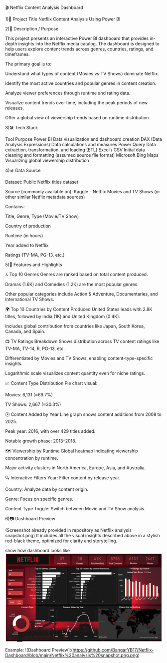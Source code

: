 🎬 Netflix Content Analysis Dashboard

1)📌 Project Title
Netflix Content Analysis Using Power BI


2)📝 Description / Purpose

This project presents an interactive Power BI dashboard that provides in-depth insights into the Netflix media catalog. The dashboard is designed to help users explore content trends across genres, countries, ratings, and timeframes.

The primary goal is to:

Understand what types of content (Movies vs TV Shows) dominate Netflix.

Identify the most active countries and popular genres in content creation.

Analyze viewer preferences through runtime and rating data.

Visualize content trends over time, including the peak periods of new releases.

Offer a global view of viewership trends based on runtime distribution.


3)🛠️ Tech Stack

Tool	Purpose
Power BI	Data visualization and dashboard creation
DAX (Data Analysis Expressions)	Data calculations and measures
Power Query	Data extraction, transformation, and loading (ETL)
Excel / CSV	Initial data cleaning and formatting (assumed source file format)
Microsoft Bing Maps	Visualizing global viewership distribution

4)📊 Data Source

Dataset: Public Netflix titles dataset

Source (commonly available on): Kaggle - Netflix Movies and TV Shows (or other similar Netflix metadata sources)

Contains:

Title, Genre, Type (Movie/TV Show)

Country of production

Runtime (in hours)

Year added to Netflix

Ratings (TV-MA, PG-13, etc.)


5)🌟 Features and Highlights

🔝 Top 10 Genres
Genres are ranked based on total content produced.

Dramas (1.6K) and Comedies (1.2K) are the most popular genres.

Other popular categories include Action & Adventure, Documentaries, and International TV Shows.

🌍 Top 10 Countries by Content Produced
United States leads with 2.8K titles, followed by India (1K) and United Kingdom (0.4K).

Includes global contribution from countries like Japan, South Korea, Canada, and Spain.

📺 TV Ratings Breakdown
Shows distribution across TV content ratings like TV-MA, TV-14, R, PG-13, etc.

Differentiated by Movies and TV Shows, enabling content-type-specific insights.

Logarithmic scale visualizes content quantity even for niche ratings.

📈 Content Type Distribution
Pie chart visual:

Movies: 6,131 (≈69.7%)

TV Shows: 2,667 (≈30.3%)

🕒 Content Added by Year
Line graph shows content additions from 2008 to 2025.

Peak year: 2016, with over 429 titles added.

Notable growth phase: 2013–2018.

🗺️ Viewership by Runtime
Global heatmap indicating viewership concentration by runtime.

Major activity clusters in North America, Europe, Asia, and Australia.

🔍 Interactive Filters
Year: Filter content by release year.

Country: Analyze data by content origin.

Genre: Focus on specific genres.

Content Type Toggle: Switch between Movie and TV Show analysis.


6)📷 Dashboard Preview

(Screenshot already provided in repository as Netflix analysis snapshot.png)
It includes all the visual insights described above in a stylish red-black theme, optimized for clarity and storytelling.

show how dashboard looks like  ![Alt text](https://github.com/BangarYB17/Netflix-Dashboard/blob/main/Netflix%20analysis%20snapshot.png.png)

Example:  ![Dashboard Preview]:(https://github.com/BangarYB17/Netflix-Dashboard/blob/main/Netflix%20analysis%20snapshot.png.png)
